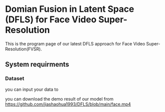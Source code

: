 # Domian Fusion in Latent Space (DFLS) for Face Video Super-Resolution
This is the program page of our latest DFLS approach for Face Video Super-Resolution(FVSR).

## System requirments

### Dataset
you can input your data to 

you can download the demo result of our model from https://github.com/jiashaohua1993/DFLS/blob/main/face.mp4


